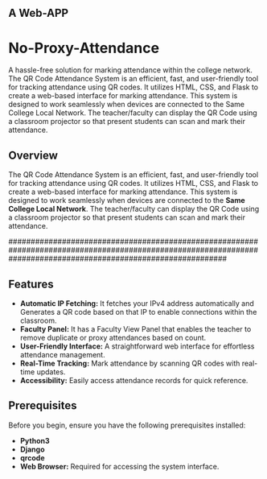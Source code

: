 ## A Web-APP

# No-Proxy-Attendance

A hassle-free solution for marking attendance within the college network.
The QR Code Attendance System is an efficient, fast, and user-friendly tool for tracking attendance using QR codes. It utilizes HTML, CSS, and Flask to create a web-based interface for marking attendance. This system is designed to work seamlessly when devices are connected to the Same College Local Network.
The teacher/faculty can display the QR Code using a classroom projector so that present students can scan and mark their attendance.

## Overview

The QR Code Attendance System is an efficient, fast, and user-friendly tool for tracking attendance using QR codes. It utilizes HTML, CSS, and Flask to create a web-based interface for marking attendance. This system is designed to work seamlessly when devices are connected to the **Same College Local Network**.
The teacher/faculty can display the QR Code using a classroom projector so that present students can scan and mark their attendance.

#################################################################################################################################################################

## Features

- **Automatic IP Fetching:** It fetches your IPv4 address automatically and Generates a QR code based on that IP to enable connections within the classroom.
- **Faculty Panel:** It has a Faculty View Panel that enables the teacher to remove duplicate or proxy attendances based on count.
- **User-Friendly Interface:** A straightforward web interface for effortless attendance management.
- **Real-Time Tracking:** Mark attendance by scanning QR codes with real-time updates.
- **Accessibility:** Easily access attendance records for quick reference.



## Prerequisites

Before you begin, ensure you have the following prerequisites installed:

- **Python3**
- **Django**
- **qrcode**
- **Web Browser:** Required for accessing the system interface.

